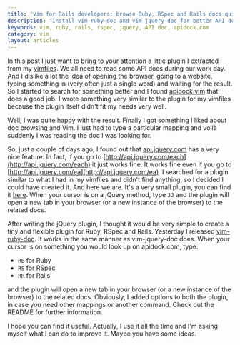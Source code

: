 ```yaml
---
title: 'Vim for Rails developers: browse Ruby, RSpec and Rails docs quickly'
description: 'Install vim-ruby-doc and vim-jquery-doc for better API docs browsing'
keywords: vim, ruby, rails, rspec, jquery, API doc, apidock.com
category: vim
layout: articles
---
```

In this post I just want to bring to your attention a little plugin I
extracted from my [vimfiles](http://github.com/lucapette/vimfiles). We all
need to read some API docs during our work day. And I dislike a lot the idea
of opening the browser, going to a website, typing something in (very often
just a single word) and waiting for the result. So I started to search for
something better and I found
[apidock.vim](https://github.com/mileszs/apidock.vim) that does a good job. I
wrote something very similar to the plugin for my vimfiles because the plugin
itself didn't fit my needs very well.

Well, I was quite happy with the result. Finally I got something I liked about
doc browsing and Vim. I just had to type a particular mapping and voilà
suddenly I was reading the doc I was looking for.

So, just a couple of days ago, I found out that
[api.jquery.com](http://api.jquery.com) has a very nice feature. In fact, if
you go to [http://api.jquery.com/each](http://api.jquery.com/each) it just
works fine.  It works fine even if you go to
[http://api.jquery.com/ea](http://api.jquery.com/ea). I searched for a plugin
similar to what I had in my vimfiles and didn't find anything, so I decided I
could have created it. And here we are. It's a very small plugin, you can find
it [here](https://github.com/lucapette/vim-jquery-doc). When your cursor is on
a jQuery method, type `JJ` and the plugin will open a new tab in your browser
(or a new instance of the browser) to the related docs.

After writing the jQuery plugin, I thought it would be very simple to create a
tiny and flexible plugin for Ruby, RSpec and Rails. Yesterday I released
[vim-ruby-doc](http://github.com/lucapette/vim-ruby-doc). It works in the same
manner as vim-jquery-doc does. When your cursor is on something you would look
up on apidock.com, type:

- `RB` for Ruby
- `RS` for RSpec
- `RR` for Rails

and the plugin will open a new tab in your browser (or a new instance of the
browser) to the related docs. Obviously, I added options to both the plugin,
in case you need other mappings or another command. Check out the README for
further information.

I hope you can find it useful. Actually, I use it all the time and I'm asking
myself what I can do to improve it. Maybe you have some ideas.
